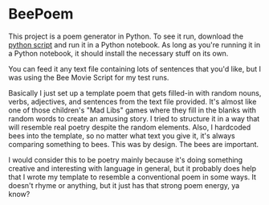 # BeePoem

This project is a poem generator in Python. To see it run, download the [python script](beepoem.py) and run it in a Python notebook.  As long as you're running it in a Python notebook, it should install the necessary stuff on its own. 

You can feed it any text file containing lots of sentences that you'd like, but I was using the Bee Movie Script for my test runs.

Basically I just set up a template poem that gets filled-in with random nouns, verbs, adjectives, and sentences from the text file provided.  It's almost like one of those children's "Mad Libs" games where they fill in the blanks with random words to create an amusing story.  I tried to structure it in a way that will resemble real poetry despite the random elements.  Also, I hardcoded bees into the template, so no matter what text you give it, it's always comparing something to bees.  This was by design.  The bees are important.

I would consider this to be poetry mainly because it's doing something creative and interesting with language in general, but it probably does help that I wrote my template to resemble a conventional poem in some ways.  It doesn't rhyme or anything, but it just has that strong poem energy, ya know?

